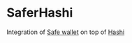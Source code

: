 # SaferHashi

Integration of [Safe wallet](https://docs.safe.global/) on top of [Hashi](https://github.com/gnosis/hashi)